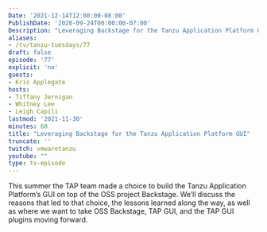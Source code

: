 ```yaml
---
Date: '2021-12-14T12:00:00-08:00'
PublishDate: '2020-09-24T00:00:00-07:00'
Description: "Leveraging Backstage for the Tanzu Application Platform GUI"
aliases:
- /tv/tanzu-tuesdays/77
draft: false
episode: '77'
explicit: 'no'
guests:
- Kris Applegate
hosts:
- Tiffany Jernigan
- Whitney Lee
- Leigh Capili
lastmod: '2021-11-30'
minutes: 60
title: "Leveraging Backstage for the Tanzu Application Platform GUI"
truncate: ''
twitch: vmwaretanzu
youtube: ""
type: tv-episode
---
```


This summer the TAP team made a choice to build the Tanzu Application Platform’s GUI 
on top of the OSS project Backstage. We’ll discuss the reasons that led to that choice, 
the lessons learned along the way, as well as where we want to take OSS Backstage, 
TAP GUI, and the TAP GUI plugins moving forward.